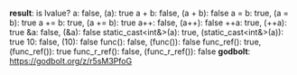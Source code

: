 **result**:
is lvalue?
a: false, (a): true
a + b: false, (a + b): false
a = b: true, (a = b): true
a += b: true, (a += b): true
a++: false, (a++): false
++a: true, (++a): true
&a: false, (&a): false
static_cast<int&>(a): true, (static_cast<int&>(a)): true
10: false, (10): false
func(): false, (func()): false
func_ref(): true, (func_ref()): true
func_r_ref(): false, (func_r_ref()): false
**godbolt**: https://godbolt.org/z/r5sM3PfoG